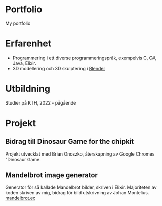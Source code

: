 # Portfolio
My portfolio

# Erfarenhet
- Programmering i ett diverse programmeringspråk, exempelvis C, C#, Java, Elixir.
- 3D modellering och 3D skulptering i [Blender](https://www.blender.org/)

# Utbildning
Studier på KTH, 2022 - pågående

# Projekt
## Bidrag till Dinosaur Game for the chipkit
Projekt utvecklat med Brian Onoszko, återskapning av Google Chromes "Dinosaur Game.

## Mandelbrot image generator
Generator för så kallade Mandelbrot bilder, skriven i Elixir. Majoriteten av koden skriven av mig, bidrag för bild utskrivning av Johan Montelius.
[mandelbrot.ex](mandelbrot.ex)
